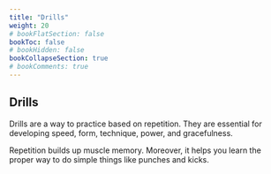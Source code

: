 ```yaml
---
title: "Drills"
weight: 20
# bookFlatSection: false
bookToc: false
# bookHidden: false
bookCollapseSection: true
# bookComments: true
---
```

## Drills
Drills are a way to practice based on repetition. 
They are essential for developing speed, form, technique, power,
and gracefulness.

Repetition builds up muscle memory.  Moreover,
it helps you learn the proper way to do simple
things like punches and kicks.

